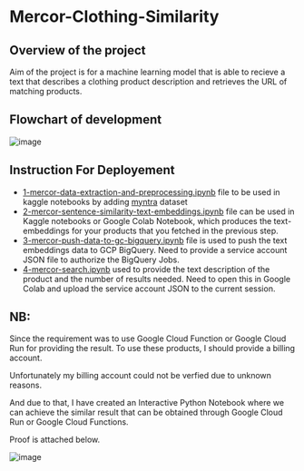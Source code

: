 # Mercor-Clothing-Similarity

## Overview of the project
Aim of the project is for a machine learning model that is able to recieve a text that describes a clothing product description and retrieves the URL of matching products.

## Flowchart of development
![image](https://github.com/mhdSharuk/Mercor-Clothing-Similarity/assets/43241528/b0b259a8-2bf2-4631-9f5c-8048151a40fd)

##  Instruction For Deployement
* [1-mercor-data-extraction-and-preprocessing.ipynb](https://github.com/mhdSharuk/Mercor-Clothing-Similarity/blob/main/1-mercor-data-extraction-and-preprocessing.ipynb) file to be used in kaggle notebooks by adding [myntra](https://www.kaggle.com/datasets/ashishjangra27/myntra-168k-products) dataset
* [2-mercor-sentence-similarity-text-embeddings.ipynb](https://github.com/mhdSharuk/Mercor-Clothing-Similarity/blob/main/2-mercor-sentence-similarity-text-embeddings.ipynb) file can be used in Kaggle notebooks or Google Colab Notebook, which produces the text-embeddings for your products that you fetched in the previous step.
* [3-mercor-push-data-to-gc-bigquery.ipynb](https://github.com/mhdSharuk/Mercor-Clothing-Similarity/blob/main/3-mercor-push-data-to-gcp-bigquery.ipynb) file is used to push the text embeddings data to GCP BigQuery. Need to provide a service account JSON file to authorize the BigQuery Jobs.
* [4-mercor-search.ipynb](https://github.com/mhdSharuk/Mercor-Clothing-Similarity/blob/main/4-mercor-search.ipynb) used to provide the text description of the product and the number of results needed. Need to open this in Google Colab and upload the service account JSON to the current session.

## NB: 
Since the requirement was to use Google Cloud Function or Google Cloud Run for providing the result.
To use these products, I should provide a billing account.

Unfortunately my billing account could not be verfied due to unknown reasons.

And due to that, I have created an Interactive Python Notebook where we can achieve the similar result that can be obtained through Google Cloud Run or Google Cloud Functions.

Proof is attached below.

![image](https://github.com/mhdSharuk/Mercor-Clothing-Similarity/assets/43241528/fada3a6a-e1e3-4aad-96e8-db168055e0c0)
